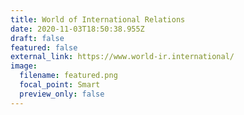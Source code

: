 ```yaml
---
title: World of International Relations
date: 2020-11-03T18:50:38.955Z
draft: false
featured: false
external_link: https://www.world-ir.international/
image:
  filename: featured.png
  focal_point: Smart
  preview_only: false
---
```

